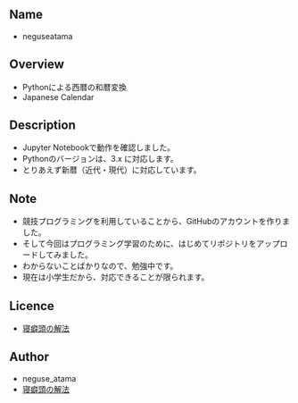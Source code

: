 ## Name
* neguseatama

## Overview
* Pythonによる西暦の和暦変換
* Japanese Calendar

## Description
* Jupyter Notebookで動作を確認しました。
* Pythonのバージョンは、3.x に対応します。
* とりあえず新暦（近代・現代）に対応しています。

## Note
* 競技プログラミングを利用していることから、GitHubのアカウントを作りました。
* そして今回はプログラミング学習のために、はじめてリポジトリをアップロードしてみました。
* わからないことばかりなので、勉強中です。
* 現在は小学生だから、対応できることが限られます。

## Licence
* [寝癖頭の解法](https://neguse-atama.hatenablog.com)

## Author
* neguse_atama
* [寝癖頭の解法](https://neguse-atama.hatenablog.com)
